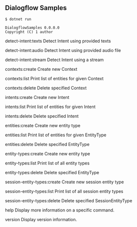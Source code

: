 ## Dialogflow Samples

`$ dotnet run`


    DialogflowSamples 0.0.0.0
    Copyright (C) 1 author
    
  detect-intent:texts            Detect Intent using provided texts

  detect-intent:audio            Detect Intent using provided audio file

  detect-intent:stream           Detect Intent using a stream

  contexts:create                Create new Context

  contexts:list                  Print list of entities for given Context

  contexts:delete                Delete specified Context

  intents:create                 Create new Intent

  intents:list                   Print list of entities for given Intent

  intents:delete                 Delete specified Intent

  entities:create                Create new entity type

  entities:list                  Print list of entities for given EntityType

  entities:delete                Delete specified EntityType

  entity-types:create            Create new entity type

  entity-types:list              Print list of all entity types

  entity-types:delete            Delete specified EntityType

  session-entity-types:create    Create new session entity type

  session-entity-types:list      Print list of all session entity types

  session-entity-types:delete    Delete specified SessionEntityType

  help                           Display more information on a specific command.

  version                        Display version information.
